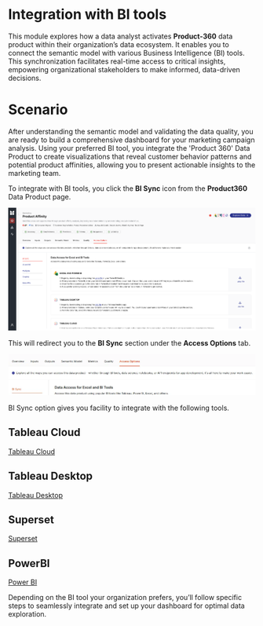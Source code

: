 # Integration with BI tools

This module explores how a data analyst activates **Product-360** data product within their organization’s data ecosystem. It enables you to connect the semantic model with various Business Intelligence (BI) tools. This synchronization facilitates real-time access to critical insights, empowering organizational stakeholders to make informed, data-driven decisions.


# **Scenario**

After understanding the semantic model and validating the data quality, you are ready to build a comprehensive dashboard for your marketing campaign analysis. Using your preferred BI tool, you integrate the 'Product 360' Data Product to create visualizations that reveal customer behavior patterns and potential product affinities, allowing you to present actionable insights to the marketing team.

To integrate with BI tools, you click the **BI Sync** icon from the **Product360** Data Product page. 

![image.png](/learn/dp_consumer_learn_track/integrate_bi_tools/image.png)

This will redirect you to the **BI Sync** section under the **Access Options** tab.

![image.png](/learn/dp_consumer_learn_track/integrate_bi_tools/image2.png)

BI Sync option gives you facility to integrate with the following tools.

## Tableau Cloud

[Tableau Cloud](/learn/dp_consumer_learn_track/integrate_bi_tools/tab_cloud/)

## Tableau Desktop

[Tableau Desktop](/learn/dp_consumer_learn_track/integrate_bi_tools/tab_desktop/)

## Superset

[Superset](/learn/dp_consumer_learn_track/integrate_bi_tools/superset/)

## PowerBI

[Power BI](/learn/dp_consumer_learn_track/integrate_bi_tools/powerbi/)

Depending on the BI tool your organization prefers, you’ll follow specific steps to seamlessly integrate and set up your dashboard for optimal data exploration.